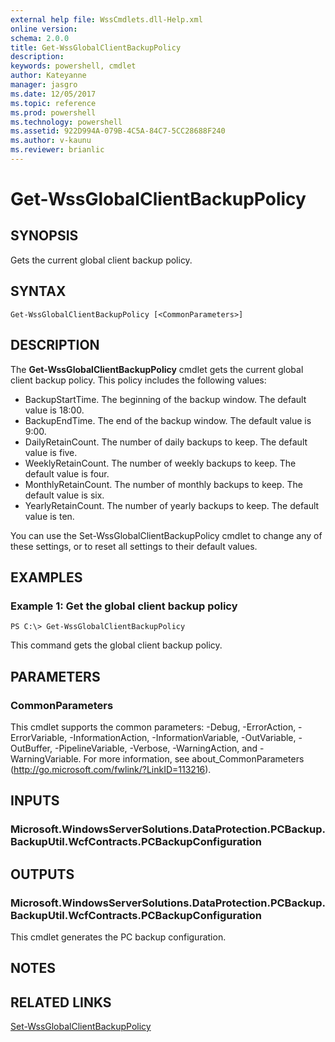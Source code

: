 ```yaml
---
external help file: WssCmdlets.dll-Help.xml
online version: 
schema: 2.0.0
title: Get-WssGlobalClientBackupPolicy
description: 
keywords: powershell, cmdlet
author: Kateyanne
manager: jasgro
ms.date: 12/05/2017
ms.topic: reference
ms.prod: powershell
ms.technology: powershell
ms.assetid: 922D994A-079B-4C5A-84C7-5CC28688F240
ms.author: v-kaunu
ms.reviewer: brianlic
---
```


# Get-WssGlobalClientBackupPolicy

## SYNOPSIS
Gets the current global client backup policy.

## SYNTAX

```
Get-WssGlobalClientBackupPolicy [<CommonParameters>]
```

## DESCRIPTION
The **Get-WssGlobalClientBackupPolicy** cmdlet gets the current global client backup policy.
This policy includes the following values: 

- BackupStartTime.
The beginning of the backup window.
The default value is 18:00.
- BackupEndTime.
The end of the backup window.
The default value is 9:00.
- DailyRetainCount.
The number of daily backups to keep.
The default value is five. 
- WeeklyRetainCount.
The number of weekly backups to keep.
The default value is four.
- MonthlyRetainCount.
The number of monthly backups to keep.
The default value is six. 
- YearlyRetainCount.
The number of yearly backups to keep.
The default value is ten.

You can use the Set-WssGlobalClientBackupPolicy cmdlet to change any of these settings, or to reset all settings to their default values.

## EXAMPLES

### Example 1: Get the global client backup policy
```
PS C:\> Get-WssGlobalClientBackupPolicy
```

This command gets the global client backup policy.

## PARAMETERS

### CommonParameters
This cmdlet supports the common parameters: -Debug, -ErrorAction, -ErrorVariable, -InformationAction, -InformationVariable, -OutVariable, -OutBuffer, -PipelineVariable, -Verbose, -WarningAction, and -WarningVariable. For more information, see about_CommonParameters (http://go.microsoft.com/fwlink/?LinkID=113216).

## INPUTS

### Microsoft.WindowsServerSolutions.DataProtection.PCBackup.BackupUtil.WcfContracts.PCBackupConfiguration

## OUTPUTS

### Microsoft.WindowsServerSolutions.DataProtection.PCBackup.BackupUtil.WcfContracts.PCBackupConfiguration
This cmdlet generates the PC backup configuration.

## NOTES

## RELATED LINKS

[Set-WssGlobalClientBackupPolicy](./Set-WssGlobalClientBackupPolicy.md)

